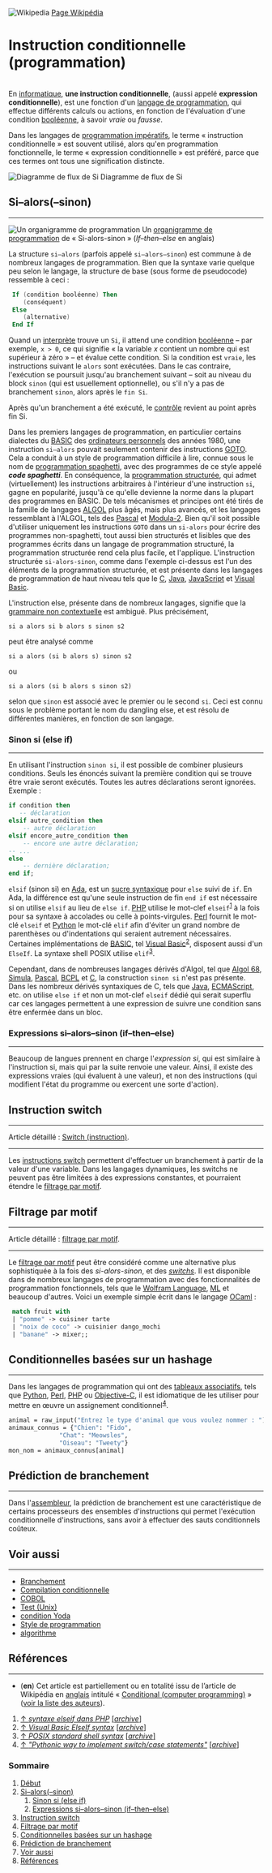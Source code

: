 ![Wikipedia](Wikipedia_fr.png) [Page Wikipédia](https://fr.wikipedia.org/wiki/Instruction_conditionnelle_(programmation)#)

[//]: # (Je n'ai trouvé aucune citation en rapport avec mon sujet Wikipédia)

# Instruction conditionnelle (programmation)
\
En [informatique](https://fr.wikipedia.org/wiki/Informatique), **une instruction conditionnelle**, (aussi appelé **expression conditionnelle**), est une fonction d'un [langage de programmation](https://fr.wikipedia.org/wiki/Langage_de_programmation), qui effectue différents calculs ou actions, en fonction de l'évaluation d'une condition [booléenne](https://fr.wikipedia.org/wiki/Bool%C3%A9en), à savoir _vraie_ ou _fausse_.

Dans les langages de [programmation impératifs](https://fr.wikipedia.org/wiki/Programmation_imp%C3%A9rative), le terme « instruction conditionnelle » est souvent utilisé, alors qu'en programmation fonctionnelle, le terme « expression conditionnelle » est préféré, parce que ces termes ont tous une signification distincte.

[//]: # (J'ai essayé de placer les images de la meilleure manière possible)

![Diagramme de flux de Si](Diagramme_de_flux_de_Si.png) Diagramme de flux de Si

[//]: # (Image lien RELATIF vers un dossier local au dessus)

## Si–alors(–sinon)
---
![Un organigramme de programmation](https://upload.wikimedia.org/wikipedia/commons/thumb/4/4d/IF-THEN-ELSE-END_flowchart.svg/220px-IF-THEN-ELSE-END_flowchart.svg.png) Un [organigramme de programmation](https://fr.wikipedia.org/wiki/Organigramme_de_programmation) de « Si-alors-sinon » (_If–then–else_ en anglais)

La structure `si–alors` (parfois appelé `si–alors–sinon`) est commune à de nombreux langages de programmation. Bien que la syntaxe varie quelque peu selon le langage, la structure de base (sous forme de pseudocode) ressemble à ceci :

```Ada
 If (condition booléenne) Then
    (conséquent)
 Else
    (alternative)
 End If
```
 Quand un [interprète](https://fr.wikipedia.org/wiki/Interpr%C3%A8te_(informatique)) trouve un `Si`, il attend une condition [booléenne](https://fr.wikipedia.org/wiki/Bool%C3%A9en) – par exemple, `x > 0`, ce qui signifie « la variable _x_ contient un nombre qui est supérieur à zéro » – et évalue cette condition. Si la condition est `vraie`, les instructions suivant le `alors` sont exécutées. Dans le cas contraire, l'exécution se poursuit jusqu'au branchement suivant – soit au niveau du block `sinon` (qui est usuellement optionnelle), ou s'il n'y a pas de branchement `sinon`, alors après le `fin Si`. 

 Après qu'un branchement a été exécuté, le [contrôle](https://fr.wikipedia.org/wiki/Structure_de_contr%C3%B4le) revient au point après fin Si. 

 Dans les premiers langages de programmation, en particulier certains dialectes du [BASIC](https://fr.wikipedia.org/wiki/BASIC) des [ordinateurs personnels](https://fr.wikipedia.org/wiki/Ordinateurs_personnels) des années 1980, une instruction `si–alors` pouvait seulement contenir des instructions [GOTO](https://fr.wikipedia.org/wiki/Goto_(informatique)). Cela a conduit à un style de programmation difficile à lire, connue sous le nom de [programmation spaghetti](https://fr.wikipedia.org/wiki/Programmation_spaghetti), avec des programmes de ce style appelé **_code spaghetti_**. En conséquence, la [programmation structurée](https://fr.wikipedia.org/wiki/Programmation_structur%C3%A9e), qui admet (virtuellement) les instructions arbitraires à l'intérieur d'une instruction `si`, gagne en popularité, jusqu'à ce qu'elle devienne la norme dans la plupart des programmes en BASIC. De tels mécanismes et principes ont été tirés de la famille de langages [ALGOL](https://fr.wikipedia.org/wiki/Algol_(langage)) plus âgés, mais plus avancés, et les langages ressemblant à l'ALGOL, tels des [Pascal](https://fr.wikipedia.org/wiki/Pascal_(langage)) et [Modula-2](https://fr.wikipedia.org/wiki/Modula-2). Bien qu'il soit possible d'utiliser uniquement les instructions `GOTO` dans un `si-alors` pour écrire des programmes non-spaghetti, tout aussi bien structurés et lisibles que des programmes écrits dans un langage de programmation structuré, la programmation structurée rend cela plus facile, et l'applique. L'instruction structurée `si-alors-sinon`, comme dans l'exemple ci-dessus est l'un des éléments de la programmation structurée, et est présente dans les langages de programmation de haut niveau tels que le [C](https://fr.wikipedia.org/wiki/C_(langage)), [Java](https://fr.wikipedia.org/wiki/Java_(langage)), [JavaScript](https://fr.wikipedia.org/wiki/JavaScript) et [Visual Basic](https://fr.wikipedia.org/wiki/Visual_Basic). 

 L'instruction else, présente dans de nombreux langages, signifie que la [grammaire non contextuelle](https://fr.wikipedia.org/wiki/Grammaire_non_contextuelle) est ambiguë. Plus précisément, 

```
si a alors si b alors s sinon s2
```
peut être analysé comme
```
si a alors (si b alors s) sinon s2
```
ou
```
si a alors (si b alors s sinon s2)
```
selon que `sinon` est associé avec le premier ou le second `si`. Ceci est connu sous le problème portant le nom du dangling else, et est résolu de différentes manières, en fonction de son langage.

### **Sinon si (else if)**
---
En utilisant l'instruction `sinon si`, il est possible de combiner plusieurs conditions. Seuls les énoncés suivant la première condition qui se trouve être vraie seront exécutés. Toutes les autres déclarations seront ignorées. Exemple :

```Ada
if condition then
   -- déclaration
elsif autre_condition then
    -- autre déclaration
elsif encore_autre_condition then
    -- encore une autre déclaration;
-- ...
else
    -- dernière déclaration;
end if;
```

`elsif` (sinon si) en [Ada](https://fr.wikipedia.org/wiki/Ada_(langage)), est un [sucre syntaxique](https://fr.wikipedia.org/wiki/Sucre_syntaxique) pour `else` suivi de `if`. En Ada, la différence est qu'une seule instruction de fin `end if` est nécessaire si on utilise `elsif` au lieu de `else if`. [PHP](https://fr.wikipedia.org/wiki/PHP) utilise le mot-clef `elseif`<sup>[1](https://fr.wikipedia.org/wiki/Instruction_conditionnelle_(programmation)#cite_note-php_elseif-1)</sup> à la fois pour sa syntaxe à accolades ou celle à points-virgules. [Perl](https://fr.wikipedia.org/wiki/Perl_(langage)) fournit le mot-clé `elseif` et [Python](https://fr.wikipedia.org/wiki/Python_(langage)) le mot-clé `elif` afin d'éviter un grand nombre de parenthèses ou d'indentations qui seraient autrement nécessaires. Certaines implémentations de [BASIC](https://fr.wikipedia.org/wiki/BASIC), tel [Visual Basic](https://fr.wikipedia.org/wiki/Visual_Basic)<sup>[2](https://fr.wikipedia.org/wiki/Instruction_conditionnelle_(programmation)#cite_note-vb_elseif-2)</sup>, disposent aussi d'un `ElseIf`. La syntaxe shell POSIX utilise `elif`<sup>[3](https://fr.wikipedia.org/wiki/Instruction_conditionnelle_(programmation)#cite_note-posixshell-3)</sup>.

Cependant, dans de nombreuses langages dérivés d'Algol, tel que [Algol 68](https://fr.wikipedia.org/wiki/Algol_68), [Simula](https://fr.wikipedia.org/wiki/Simula), [Pascal](https://fr.wikipedia.org/wiki/Pascal_(langage)), [BCPL](https://fr.wikipedia.org/wiki/BCPL) et [C](https://fr.wikipedia.org/wiki/C_(langage)), la construction `sinon si` n'est pas présente. Dans les nombreux dérivés syntaxiques de C, tels que [Java](https://fr.wikipedia.org/wiki/Java_(langage)), [ECMAScript](https://fr.wikipedia.org/wiki/ECMAScript), etc. on utilise `else if` et non un mot-clef `elseif` dédié qui serait superflu car ces langages permettent à une expression de suivre une condition sans être enfermée dans un bloc. 

### **Expressions si–alors–sinon (if–then–else)**
---
Beaucoup de langues prennent en charge l'_expression si_, qui est similaire à l'instruction si, mais qui par la suite renvoie une valeur. Ainsi, il existe des expressions vraies (qui évaluent à une valeur), et non des instructions (qui modifient l'état du programme ou exercent une sorte d'action). 

## Instruction switch
---
 Article détaillé : [Switch (instruction)](https://fr.wikipedia.org/wiki/Switch_(instruction)).
___
 
Les [instructions switch](https://fr.wikipedia.org/wiki/Switch_(instruction)) permettent d'effectuer un branchement à partir de la valeur d'une variable. Dans les langages dynamiques, les switchs ne peuvent pas être limitées à des expressions constantes, et pourraient étendre le [filtrage par motif](https://fr.wikipedia.org/wiki/Filtrage_par_motif).

## Filtrage par motif
---
Article détaillé : [filtrage par motif](https://fr.wikipedia.org/wiki/Filtrage_par_motif).
___

Le [filtrage par motif](https://fr.wikipedia.org/wiki/Filtrage_par_motif) peut être considéré comme une alternative plus sophistiquée à la fois des _si-alors-sinon_, et des [_switchs_](https://fr.wikipedia.org/wiki/Switch_(instruction)). Il est disponible dans de nombreux langages de programmation avec des fonctionnalités de programmation fonctionnels, tels que le [Wolfram Language](https://fr.wikipedia.org/wiki/Wolfram_Language), [ML](https://fr.wikipedia.org/wiki/ML_(langage)) et beaucoup d'autres. Voici un exemple simple écrit dans le langage [OCaml](https://fr.wikipedia.org/wiki/OCaml) :

```OCaml
 match fruit with
 | "pomme" -> cuisiner tarte
 | "noix de coco" -> cuisinier dango_mochi
 | "banane" -> mixer;;
```

## Conditionnelles basées sur un hashage
---
Dans les langages de programmation qui ont des [tableaux associatifs](https://fr.wikipedia.org/wiki/Tableau_associatif), tels que [Python](https://fr.wikipedia.org/wiki/Python_(langage)), [Perl](https://fr.wikipedia.org/wiki/Perl_(langage)), [PHP](https://fr.wikipedia.org/wiki/PHP) ou [Objective-C](https://fr.wikipedia.org/wiki/Objective-C), il est idiomatique de les utiliser pour mettre en œuvre un assignement conditionnel<sup>[4](https://fr.wikipedia.org/wiki/Instruction_conditionnelle_(programmation)#cite_note-4)</sup>.

```OCaml
animal = raw_input("Entrez le type d'animal que vous voulez nommer : ")
animaux_connus = {"Chien": "Fido",
              "Chat": "Meowsles",
              "Oiseau": "Tweety"}
mon_nom = animaux_connus[animal]
```
## Prédiction de branchement
---
Dans l'[assembleur](https://fr.wikipedia.org/wiki/Langage_d%27assemblage), la prédiction de branchement est une caractéristique de certains processeurs des ensembles d'instructions qui permet l'exécution conditionnelle d'instructions, sans avoir à effectuer des sauts conditionnels coûteux. 

## Voir aussi
---
- [Branchement](https://fr.wikipedia.org/wiki/Branchement)
- [Compilation conditionnelle](https://fr.wikipedia.org/w/index.php?title=Compilation_conditionnelle&action=edit&redlink=1)
- [COBOL](https://fr.wikipedia.org/wiki/COBOL)
- [Test (Unix)](https://fr.wikipedia.org/wiki/Test_(Unix))
- [condition Yoda](https://fr.wikipedia.org/wiki/Condition_Yoda)
- [Style de programmation](https://fr.wikipedia.org/wiki/Style_de_programmation)
- [algorithme](https://fr.wikipedia.org/wiki/Algorithme)

## Références
---
- (**en**) Cet article est partiellement ou en totalité issu de l’article de Wikipédia en [anglais](https://fr.wikipedia.org/wiki/Anglais) intitulé « [Conditional (computer programming)](https://en.wikipedia.org/wiki/Conditional_(computer_programming)?oldid=739830864) » ([voir la liste des auteurs](https://en.wikipedia.org/wiki/Conditional_(computer_programming)?action=history)).

1. [↑ _syntaxe elseif dans PHP_](http://php.net/manual/control-structures.elseif.php) [[_archive_]](https://archive.wikiwix.com/cache/?url=http%3A%2F%2Fphp.net%2Fmanual%2Fcontrol-structures.elseif.php)
2. [↑ _Visual Basic ElseIf syntax_](http://php.net/manual/control-structures.elseif.php) [[_archive_]](https://archive.wikiwix.com/cache/?url=https%3A%2F%2Fdocs.microsoft.com%2Fdotnet%2Fvisual-basic%2Flanguage-reference%2Fstatements%2Fif-then-else-statement)
3. [↑ _POSIX standard shell syntax_](http://php.net/manual/control-structures.elseif.php) [[_archive_]](https://archive.wikiwix.com/cache/?url=http%3A%2F%2Fpubs.opengroup.org%2Fonlinepubs%2F009695399%2Futilities%2Fxcu_chap02.html)
4. [↑ _"Pythonic way to implement switch/case statements"_](http://php.net/manual/control-structures.elseif.php) [[_archive_]](https://archive.wikiwix.com/cache/?url=http%3A%2F%2Fcodingstyleguide.com%2Fstyle%2F180%2Fpython-pythonic-way-to-implement-switchcase-statements)

### Sommaire
1. [Début](#instruction-conditionnelle-programmation)
2. [Si–alors(–sinon)](#si–alors–sinon)
    1. [Sinon si (else if)](#sinon-si-else-if)
    1. [Expressions si–alors–sinon (if–then–else)](#expressions-si–alors–sinon-if–then–else)
5. [Instruction switch](#instruction-switch)
6. [Filtrage par motif](#filtrage-par-motif)
7. [Conditionnelles basées sur un hashage](#conditionnelles-basées-sur-un-hashage)
8. [Prédiction de branchement](#prédiction-de-branchement)
9. [Voir aussi](#voir-aussi)
10. [Références](#références)